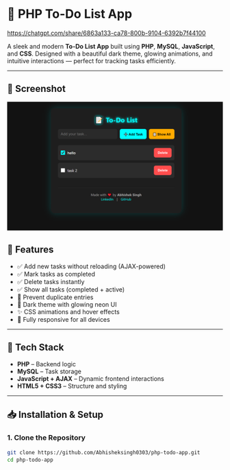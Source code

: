 # 📝 PHP To-Do List App

https://chatgpt.com/share/6863a133-ca78-800b-9104-6392b7f44100

A sleek and modern **To-Do List App** built using **PHP**, **MySQL**, **JavaScript**, and **CSS**. Designed with a beautiful dark theme, glowing animations, and intuitive interactions — perfect for tracking tasks efficiently.

---
## 📸 Screenshot

![To-Do List App](todo-list.png)

## 🌟 Features

- ✅ Add new tasks without reloading (AJAX-powered)
- ✅ Mark tasks as completed
- ✅ Delete tasks instantly
- ✅ Show all tasks (completed + active)
- 🚫 Prevent duplicate entries
- 🎨 Dark theme with glowing neon UI
- ✨ CSS animations and hover effects
- 📱 Fully responsive for all devices

---

## 🚀 Tech Stack

- **PHP** – Backend logic
- **MySQL** – Task storage
- **JavaScript + AJAX** – Dynamic frontend interactions
- **HTML5 + CSS3** – Structure and styling

---

## 📥 Installation & Setup

### 1. Clone the Repository

```bash
git clone https://github.com/Abhisheksingh0303/php-todo-app.git
cd php-todo-app





